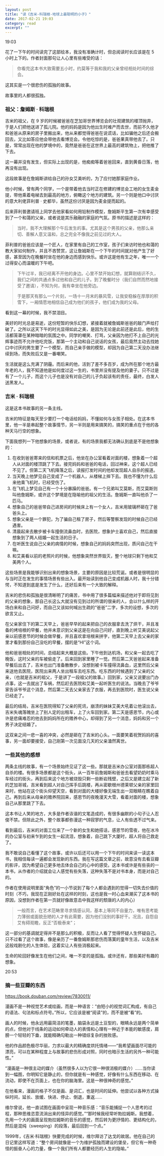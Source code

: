 ```yaml
---
layout: post
title: "读《吉米-科瑞根-地球上最聪明的小子》" 
date: 2017-02-21 19:03 
category: read 
excerpt: ""
---
```


19:03

花了一下午的时间读完了这部绘本，我没有准确计时，但总阅读时长应该是在 5 小时上下的。作者封面那句让人心里有些难受的话：

> 你看完这本书大致需要五小时，约莫等于我和我的父亲曾经相处时间的综合。

这其实是一个很悲伤的孤独的故事。

故事里的人都很孤独。

### 祖父：詹姆斯 · 科瑞根

吉米的祖父，在 9 岁的时候被爸爸在芝加哥世界博览会的壮观建筑的楼顶抛弃，于是人们把他送进了孤儿院。他的妈妈是因为他出生时难产而去世，而前不久他才和爸爸从原来的房子里搬出来，他从来都觉得爸爸在说谎话，比如骗他之后还会搬回去，又比如答应他会带他去看博览会。令他吃惊的是，爸爸果真带他去了。只是，常常出现在他的梦境中的，竟然是爸爸在这世界上最高的建筑物上，把他推了下去。

这一幕并没有发生，但实际上出现的是，他痴痴等着爸爸回来，直到黄昏日落，他再没有出现。

这段故事是在詹姆斯讲给自己的孙女艾美听的，为了应付她那家庭作业。

他小时候，曾有两个同学，一个是带着他去当时正在修建的博览会工地的女生麦金提，带他乘着电梯去到最高的地方，俯瞰这个地方的建筑。另一个则是他口中讨厌的意大利佬菲利普 · 史都华，虽然这份讨厌是因为麦金提而起的。

后来菲利普邀请班上同学去他家看如何用铅制作模型，詹姆斯平生第一次有幸感受到了一个和蔼的父亲，或者说是其乐融融的家庭的气氛。原书的描述是这样的：

> 当时，我不大理解那个午后发生的事。尤其是这个男孩的父亲，他那么亲切、善解人意又温和，总之完全不像我之前见过的大人。

菲利普的爸爸应该是一个匠人，在家里有自己的工作室，孩子们来访时他也和蔼的教大家如何制作，并且不吝赞赏，这让詹姆斯在一个下午的时间就对他产生了好感，甚至因为在晚餐时坐在他的身边而感到快乐。或许这是他有生之年，唯一一个过得安心而温暖的下午吧。

> 下午过半，我已经离不开他的身边。心里不禁开始幻想，就算刚结识不久，我们之间的共通点多过他和自己的儿子。到了晚餐时分（我们自然而然地接受了邀请），不知为何，我有幸坐在他旁边。
>
> 于是那天有那么一个片刻，一场十一月末的暴风雪，让我安稳躲在厚厚的积雪下，一厢情愿地相信自己成为他们的孩子，他们成为我的父母。

看到这一幕的时候，我不禁泪目。

美好的时光总是易逝，这份短暂的快乐幻想，紧接着就被詹姆斯爸爸的敲门声给打破了。之所以这天下午的时光显得如此之美，是因为无论是此前还是此后，他的生活都笼罩在某种暗暗的氛围之中。同学的嘲笑、打骂，父亲因为他打不上自己的光辉事迹而不允许他吃完饭，那第一个主动和自己说话的女孩，最后竟然主动去找她口中讨厌的男生要了一个模型，而自己亲手做的模型，却因为自己第二天没办法继续到场，而失败后又是一番嘲笑。

生活就是这么充满了阴霾。而后来的他，活到了差不多百岁，成为所在那个地方最年老的人，我不知道他是如何度过这一生的，书里并没有提及他的妻子。只不过是有了一个儿子，而这个儿子也是没有对自己的儿子负起该有的责任，最终，白发人送黑发人。

### 吉米 · 科瑞根

这是这本书故事的另一条主线。

吉米的特征是每天至少要打一个电话给妈妈，不懂如何与女孩子相处。在这本书里，他一半是串起整个故事情节，另一半则是用来搞笑的，搞笑的重点在于他的各种天马行空的想象。

下面我想列一下他想象的场景，或者说，有的场景我都无法确认到底是不是他想象的：

1. 在收到爸爸寄来的信和机票之后，他坐在办公室看着对面的楼，想象着一个超人从对面的楼顶跳了下去。接完妈妈和爸爸的电话，回过神来，这个超人已经不见了。但第二天飞机降落之后，读报打发时间的他却发现超人自杀的报道。
2. 当天晚上他梦见自己变成了一个机器人，从楼梯上摔下去。我也不懂为什么后来他乘飞机时，已经受伤了。
3. 在飞机上梦见自己有一个十分暴躁的爸爸。有一个兄弟叫艾莫斯，而艾莫斯则叫他詹姆斯，或许这个梦境是在隐喻他的祖父的生活。詹姆斯一直叫他杀了一匹马。
4. 想象自己的爸爸带自己进房间的时候床上有一个女人，吉米用玻璃杯砸在了爸爸头上。
5. 想象父亲是一个罪犯，为了骗自己租了房子，然后等警察发现的时候自己已经遇害。
6. 清晨起来去散步被卡车撞倒流鼻血时，去医院，想象护士喜欢自己，然后直接想象到了两人结婚一起生活的日子。
7. 在听医生说自己父亲的病情的时候，想象自己的妈妈突然出现，质问自己在干嘛。
8. 和艾美看以前的老照片的时候，他想象突然世界毁灭，整个地球只剩下他和艾美两个人。

这些场景是我能够识别出来的想象场景，主要的原因是比较荒诞。或者是很明显的与当时正在发生的事情场景有些出入。最开始读到他自己变成机器人时，我十分错愕，不知道到底是发生了什么，还好后来有一个大致的解释。

吉米的悲伤和孤独是很清晰明了的痛苦，书中用了很多篇幅来描述他对于即将见到的父亲的想象，那自己长这么大就没有见到过的所谓的很亲的人，会以什么样的开场白来和自己问好，而自己又该如何喊出生疏的“爸爸”二字，多次的设想，多次的欲言又止。

在父亲家住下的第二天早上，爸爸早早的起来把自己的衣服拿去洗了烘干，并且准备的烤培根的早餐，他并未意识到父亲这是在向自己问好，直到晚上听艾美说起父亲以前感恩节的时候会做早餐，并且喜欢拿培根来拼字，他第二天早上去父亲的家里才看到那份自己没吃的早餐，摆的是“HI”这个词。

他和爸爸相处的时间，总结起来大概是这些。下午他到达机场，和父亲一起去吃了晚饭，这时父亲的车被偷走了。后来回到家里睡了一觉。然后第二天爸爸起来准备早餐后出去了，吉米也出门准备散散步，没想到被卡车撞得流鼻血，这里然后父亲来送他去医院，医院出来两人坐出租车去吃东西。吃东西的时候遇到了父亲的父亲，（也就是吉米的祖父，于是讲了一段祖父的故事。）回到家，父亲又说要出门办点事，这一去就出了车祸，然后赶去医院和艾美一起听医生的说法。当晚去了爷爷家告诉爷爷这个消息，然后第二天去父亲家去了衣服，再去到医院时，医生说父亲已经走了。

最后的结局，吉米在医院得知了父亲的死讯，崩溃的妹妹艾美大吼着让他滚出去，吉米失魂落魄坐上了别人定的出租车，上了火车回到家。第二天是感恩节，内心或许是悲痛难忍的他去到妈妈所在的赡养中心，却得到了另一个消息，妈妈和另一个男子决定结婚了。

这双亲之间一悲一喜的冲突，必然是砸在了吉米的心头。一面要笑着祝贺妈妈的喜事，另一面却要接受，自己刚第一次见面没几天的父亲溘然离世。

### 一些其他的感想

两条主线的故事，有一个场景始终见证了这一些。那就是吉米办公室对面那栋超人自杀的楼。有很多场景都是这个街头，从一百年前詹姆斯和爸爸去看望奶奶时乘马车经过的街头，再到后来这个地方被烧毁只剩一些断岩残壁，之后又是建立起了新的芝加哥城，吉米看到超人对自己挥手后跳楼，再从密歇根州德莱顿父亲的家里回来时，他站在这个街头仰望天空，看到对面的大楼好像无端生出一双眼睛在瞧着自己。再到后来从母亲的赡养院回来，感恩节的夜晚漫天大雪，看着对面的楼，想象自己从那里跳了下去。

这本书让人笑的地方，大多是作者诙谐的文笔造成的，有很多幽默的小句子让人忍俊不禁。但除此之外，整个故事都弥漫这一种寂寥的气息，让人有些透不过气来。

看到最后，吉米的对面工位来了一个新的女生和她搭话，感恩节的雪夜，他在冰冷的办公室与初来乍到的女生一起流泪，想象着，自己跳下大厦时，超人将自己救走了。



我不敢说自己看懂了这个故事，或许以后还可以用一个下午的时间来读一读这本书，我相信每读一遍都会发现新的东西。我在写这篇文章之前，故意没有去看豆瓣的影评，因为希望自己更多地去体会自己的心中的感受。这本书或许是有些丧的一本书，从作者的介绍就会让人感觉有些失落，这种失落不是对书本身，而是对自己的。

作者在使用说明里面“角色”的一小节说到了每个人都会遇到的觉得一切失去价值的时刻（不巧，我现在正刚好处在这样的时刻，这也是我一时心血来潮买了这本书的原因，没想到作者在第一页就好像故意击中我这样的颓唐的人的内心）

> 一般而言，在艺术范畴里寻求情感认同，基本上等同不自量力，唯有思考能力薄弱或面貌丑陋的人才有此需要，因为他们没别的事好干。况且，自怨自艾有碍观瞻，反正“否极泰来”；

这一部分的基调就定得并不是那么的积极，反而让人看了觉得怀疑人生怀疑自己。只不过看了这个故事，像是亲历了一番詹姆斯那悲伤而落寞的童年生活，以及吉米这般戏剧化的人生体验，这着实让人有些消极起来。

生命的轮回好像发生在他们之间，唯一不变的是孤独。或许还有，那些美好有趣的想象。

20:53



### 摘一些豆瓣的东西

https://book.douban.com/review/7830011/ 

漫画不是一种视觉艺术或绘画，而是一种语言：“由短小的视觉词汇构成，有自己的语法、句法和标点符号。”所以，它应该是被“阅读”的，而不是被“看”的。

画人的时候，他永远用最简洁的笔墨，脑袋永远是土豆型的，眼睛永远是两个简单的点，但他对于线条的运动如何牵动人的表情和心理有一种近于本能的敏感度，肩膀一个轻轻的下垂，就能精确勾勒出一种错综复杂的挫败感。

他的作品颜色极尽华丽，力求以最大的精确度烘托情绪——“我希望画面尽可能的漂亮，可以在某种程度上与故事的悲伤形成对照，同时也暗示生活的另外一种可能性。”

“漫画是一种很主动的媒介（虽然很多人以为它很一种很消极的媒介）……当你读到一幅图，你明知它是静止的，但你就是有一种感觉，好像有什么东西在移动、在流动，即使不在页面上，也在你的脑海里。这是一种很神奇的感觉。”

在他看来，漫画的格子不仅是画、是词汇，也是时间的延伸。他尝试以各种方式操纵时间，延长、放缓、快进、停止、倒退，重返……



维尔曾说，他一直试图在画面中呈现一种音乐感：“音乐能捕捉一个人思考的过程，那种思维恣意流淌出来的怪异的感觉。”“那时候我经常听勃拉姆斯。我想着，先用一个大的画面呈现勃拉姆斯的音乐的感觉，然后转为更抒情的、更结构化的，然后是混纯（sweeping）的段落，最后回到一个点。”

1999年，《吉米·科瑞根》快要完成的时候，维尔拜访了达戈的故居。他在自己的日记里这样写道：“整个房间就像是一个为维护孤独而建设的堡垒，但它有一种奇怪的振奋人心的力量，像一个我们所有人都要经历的人生的隐喻。”
